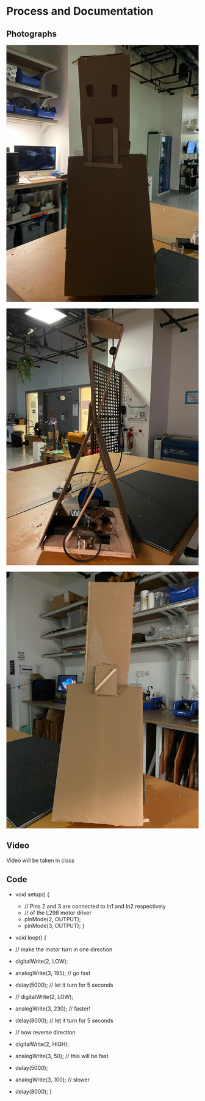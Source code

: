 # Process and Documentation

## Photographs

![1](https://github.com/shamsasaeed/Preforming-Robots/blob/main/1.jpg)

![2](https://github.com/shamsasaeed/Preforming-Robots/blob/main/2.jpg)

![3](https://github.com/shamsasaeed/Preforming-Robots/blob/main/3.jpg)

## Video

Video will be taken in class

## Code 

- void setup() {
  - // Pins 2 and 3 are connected to In1 and In2 respectively
  - // of the L298 motor driver
  - pinMode(2, OUTPUT);
  - pinMode(3, OUTPUT);
}

- void loop() {
 -  // make the motor turn in one direction
  - digitalWrite(2, LOW);
  - analogWrite(3, 195); // go fast
  - delay(5000); // let it turn for 5 seconds

  - // digitalWrite(2, LOW);
  - analogWrite(3, 230); // faster!
  - delay(8000); // let it turn for 5 seconds

  - // now reverse direction
  - digitalWrite(2, HIGH);
  - analogWrite(3, 50); // this will be fast
  - delay(5000);

  - analogWrite(3, 100); // slower
  - delay(8000);
}
